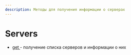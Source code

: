 ```yaml
---
description: Методы для получения информации о серверах
---
```


# Servers

* [get ](servers.get.md)- получение списка серверов и информации о них
